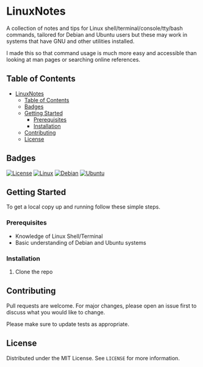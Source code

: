 # LinuxNotes

A collection of notes and tips for Linux shell/terminal/console/tty/bash commands, tailored for Debian and Ubuntu users but these
may work in systems that have GNU and other utilities installed.

I made this so that command usage is much more easy and accessible than looking at man pages or searching online references.

## Table of Contents

- [LinuxNotes](#linuxnotes)
	- [Table of Contents](#table-of-contents)
	- [Badges](#badges)
	- [Getting Started](#getting-started)
		- [Prerequisites](#prerequisites)
		- [Installation](#installation)
	- [Contributing](#contributing)
	- [License](#license)

## Badges

[![License](https://img.shields.io/badge/license-MIT-blue.svg)](LICENSE)
[![Linux](https://img.shields.io/badge/-Linux-blue?logo=linux&logoColor=white)](Linux)
[![Debian](https://img.shields.io/badge/-Debian-blue?logo=debian&logoColor=white)](Debian)
[![Ubuntu](https://img.shields.io/badge/-Ubuntu-blue?logo=ubuntu&logoColor=white)](Ubuntu)

## Getting Started

To get a local copy up and running follow these simple steps.

### Prerequisites

- Knowledge of Linux Shell/Terminal
- Basic understanding of Debian and Ubuntu systems

### Installation

1. Clone the repo

## Contributing

Pull requests are welcome. For major changes, please open an issue first to discuss what you would like to change.

Please make sure to update tests as appropriate.

## License

Distributed under the MIT License. See `LICENSE` for more information.
